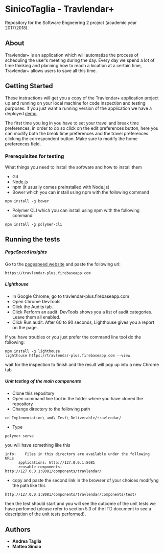 # SinicoTaglia - Travlendar+

Repository for the Software Engneering 2 project (academic year 2017/2018).

## About

Travlendar+ is an application which will automatize the process of scheduling the user’s meeting during the day. Every day we spend a lot of time thinking and planning how to reach a location at a certain time, Travlendar+ allows users to save all this time.

## Getting Started

These instructions will get you a copy of the Travlendar+ application project up and running on your local machine for code inspection and testing purposes.
If you just want a running version of the application we have a deployed [demo](https://travlendar-plus.firebaseapp.com/).

The first time you log in you have to set your travel and break time preferences, in order to do so click on the edit preferences button, here you can modify both the break time preferences and the travel preferences clicking the correspondent button. Make sure to modify the home preferences field. 

### Prerequisites for testing

What things you need to install the software and how to install them
* Git
* Node.js
* npm (it usually comes preinstalled with Node.js)
* Bower
which you can install using npm with the following command
```
npm install -g bower
```
* Polymer CLI
which you can install using npm with the following command
```
npm install -g polymer-cli
```

## Running the tests

##### PageSpeed Insights
Go to the [pagespeed website](https://developers.google.com/speed/pagespeed/insights/) and paste the following url:
```
https://travlendar-plus.firebaseapp.com
```

##### Lighthouse
* In Google Chrome, go to travlendar-plus.firebaseapp.com
* Open Chrome DevTools.
* Click the Audits tab.
* Click Perform an audit. DevTools shows you a list of audit categories. Leave them all enabled.
* Click Run audit. After 60 to 90 seconds, Lighthouse gives you a report on the page.

If you have troubles or you just prefer the command line tool do the following:
```
npm install -g lighthouse
lighthouse https://travlendar-plus.firebaseapp.com --view
```
wait for the inspection to finish and the result will pop up into a new Chrome tab

##### Unit testing of the main components
* Clone this repository
* Open command line tool in the folder where you have cloned the repository
* Change directory to the following path
```
cd Implementation\ and\ Test\ Deliverable/travlendar/
```
* Type 
```
polymer serve
```
you will have something like this
```
info:    Files in this directory are available under the following URLs
      applications: http://127.0.0.1:8081
      reusable components: http://127.0.0.1:8081/components/travlendar/
```
* copy and paste the second link in the browser of your choices modifyng the path like this
```
http://127.0.0.1:8081/components/travlendar/components/test/
```
then the test should start and you will see the outcome of the unit tests we have perfomed (please refer to section 5.3 of the ITD document to see a description of the unit tests performed).

## Authors

* **Andrea Taglia**
* **Matteo Sincio**
